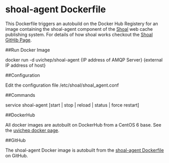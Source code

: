 # shoal-agent Dockerfile

This Dockerfile triggers an autobuild on the Docker Hub Registery for an image containing the shoal-agent component of the [Shoal](https://github.com/hep-gc/shoal) web cache publishing system. For details of how shoal works checkout the [Shoal GitHib Page](https://github.com/hep-gc/shoal).

##Run Docker Image

docker run -d uvichep/shoal-agent {IP address of AMQP Server} {external IP address of host}

##Configuration

Edit the configuration file /etc/shoal/shoal_agent.conf

##Commands

service shoal-agent [start | stop | reload | status | force restart]


##DockerHub

All docker images are autobuilt on DockerHub from a CentOS 6 base. See the  [uvichep docker page](https://registry.hub.docker.com/repos/uvichep/).


##GitHub

The shoal-agent Docker image is autobuilt from the [shoal-agent Dockerfile](https://github.com/hep-gc/docker-shoal/blob/master/shoal-agent/Dockerfile) on GitHub.

